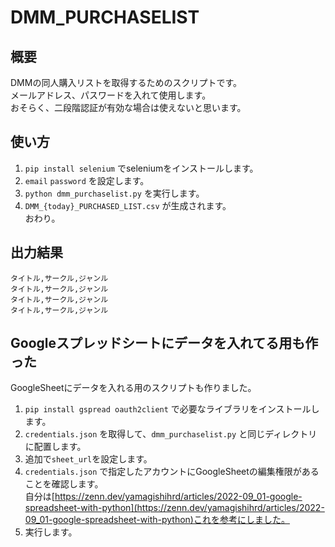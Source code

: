 # DMM_PURCHASELIST

## 概要

DMMの同人購入リストを取得するためのスクリプトです。  
メールアドレス、パスワードを入れて使用します。  
おそらく、二段階認証が有効な場合は使えないと思います。

## 使い方

1. `pip install selenium` でseleniumをインストールします。
1. `email` `password` を設定します。
1. `python dmm_purchaselist.py` を実行します。
1. `DMM_{today}_PURCHASED_LIST.csv` が生成されます。  
おわり。

## 出力結果

```csv
タイトル,サークル,ジャンル
タイトル,サークル,ジャンル
タイトル,サークル,ジャンル
タイトル,サークル,ジャンル
```

## Googleスプレッドシートにデータを入れてる用も作った

GoogleSheetにデータを入れる用のスクリプトも作りました。  

1. `pip install gspread oauth2client` で必要なライブラリをインストールします。  
1. `credentials.json` を取得して、`dmm_purchaselist.py` と同じディレクトリに配置します。  
1. 追加で`sheet_url`を設定します。
1. `credentials.json` で指定したアカウントにGoogleSheetの編集権限があることを確認します。  
   自分は[https://zenn.dev/yamagishihrd/articles/2022-09_01-google-spreadsheet-with-python](https://zenn.dev/yamagishihrd/articles/2022-09_01-google-spreadsheet-with-python)これを参考にしました。
1. 実行します。
